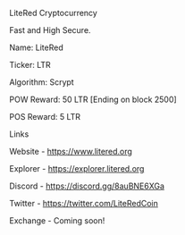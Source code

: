 LiteRed Cryptocurrency


Fast and High Secure.


Name: LiteRed

Ticker: LTR

Algorithm: Scrypt

POW Reward: 50 LTR [Ending on block 2500]

POS Reward: 5 LTR



Links

Website - https://www.litered.org

Explorer - https://explorer.litered.org

Discord - https://discord.gg/8auBNE6XGa

Twitter - https://twitter.com/LiteRedCoin

Exchange - Coming soon!
